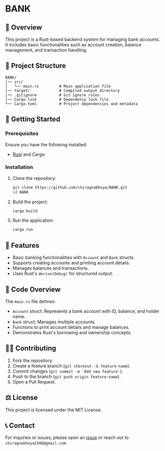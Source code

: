 # BANK

## 📌 Overview

This project is a Rust-based backend system for managing bank accounts. It includes basic functionalities such as account creation, balance management, and transaction handling.

## 📂 Project Structure

```
BANK/
│── src/
│   └── main.rs         # Main application file
│── target/             # Compiled output directory
│── .gitignore          # Git ignore rules
│── Cargo.lock          # Dependency lock file
└── Cargo.toml          # Project dependencies and metadata
```

## 🚀 Getting Started

### Prerequisites
Ensure you have the following installed:
- [Rust](https://www.rust-lang.org/) and Cargo

### Installation
1. Clone the repository:
   ```sh
   git clone https://github.com/chiragnabhoya/BANK.git
   cd BANK
   ```
2. Build the project:
   ```sh
   cargo build
   ```
3. Run the application:
   ```sh
   cargo run
   ```

## 📜 Features

- Basic banking functionalities with `Account` and `Bank` structs.
- Supports creating accounts and printing account details.
- Manages balances and transactions.
- Uses Rust's `derive(Debug)` for structured output.

## 📝 Code Overview

The `main.rs` file defines:
- `Account` struct: Represents a bank account with ID, balance, and holder name.
- `Bank` struct: Manages multiple accounts.
- Functions to print account details and manage balances.
- Demonstrates Rust's borrowing and ownership concepts.

## 👨‍💻 Contributing

1. Fork the repository.
2. Create a feature branch (`git checkout -b feature-name`).
3. Commit changes (`git commit -m 'Add new feature'`).
4. Push to the branch (`git push origin feature-name`).
5. Open a Pull Request.

## ⚖️ License

This project is licensed under the MIT License.

## 📞 Contact

For inquiries or issues, please open an [issue](https://github.com/your-username/BANK/issues) or reach out to `chiragnabhoya2506@gmail.com`.
